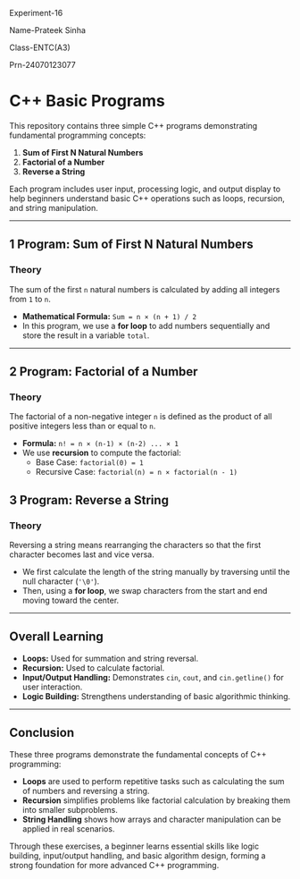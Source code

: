 Experiment-16

Name-Prateek Sinha

Class-ENTC(A3)

Prn-24070123077

# C++ Basic Programs

This repository contains three simple C++ programs demonstrating fundamental programming concepts:
1. **Sum of First N Natural Numbers**
2. **Factorial of a Number**
3. **Reverse a String**

Each program includes user input, processing logic, and output display to help beginners understand basic C++ operations such as loops, recursion, and string manipulation.

---

## 1️ Program: Sum of First N Natural Numbers
### Theory
The sum of the first `n` natural numbers is calculated by adding all integers from `1` to `n`.  
- **Mathematical Formula:** `Sum = n × (n + 1) / 2`  
- In this program, we use a **for loop** to add numbers sequentially and store the result in a variable `total`.

---

## 2️ Program: Factorial of a Number
### Theory
The factorial of a non-negative integer `n` is defined as the product of all positive integers less than or equal to `n`.  
- **Formula:** `n! = n × (n-1) × (n-2) ... × 1`  
- We use **recursion** to compute the factorial:  
  - Base Case: `factorial(0) = 1`  
  - Recursive Case: `factorial(n) = n × factorial(n - 1)`


## 3️ Program: Reverse a String
### Theory
Reversing a string means rearranging the characters so that the first character becomes last and vice versa.  
- We first calculate the length of the string manually by traversing until the null character (`'\0'`).
- Then, using a **for loop**, we swap characters from the start and end moving toward the center.
---

##  Overall Learning
- **Loops:** Used for summation and string reversal.  
- **Recursion:** Used to calculate factorial.  
- **Input/Output Handling:** Demonstrates `cin`, `cout`, and `cin.getline()` for user interaction.  
- **Logic Building:** Strengthens understanding of basic algorithmic thinking.

---

##  Conclusion
These three programs demonstrate the fundamental concepts of C++ programming:

- **Loops** are used to perform repetitive tasks such as calculating the sum of numbers and reversing a string.  
- **Recursion** simplifies problems like factorial calculation by breaking them into smaller subproblems.  
- **String Handling** shows how arrays and character manipulation can be applied in real scenarios.  

Through these exercises, a beginner learns essential skills like logic building, input/output handling, and basic algorithm design, forming a strong foundation for more advanced C++ programming.
